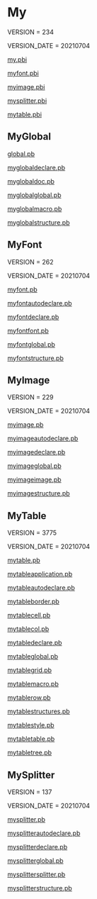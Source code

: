 # My

VERSION = 234

VERSION_DATE = 20210704

[my.pbi](Doc/my.pbi.md)

[myfont.pbi](Doc/myfont.pbi.md)

[myimage.pbi](Doc/myimage.pbi.md)

[mysplitter.pbi](Doc/mysplitter.pbi.md)

[mytable.pbi](Doc/mytable.pbi.md)

## MyGlobal

[global.pb](Doc/global.pb.md)

[myglobaldeclare.pb](Doc/myglobaldeclare.pb.md)

[myglobaldoc.pb](Doc/myglobaldoc.pb.md)

[myglobalglobal.pb](Doc/myglobalglobal.pb.md)

[myglobalmacro.pb](Doc/myglobalmacro.pb.md)

[myglobalstructure.pb](Doc/myglobalstructure.pb.md)

## MyFont

VERSION = 262

VERSION_DATE = 20210704

[myfont.pb](Doc/myfont.pb.md)

[myfontautodeclare.pb](Doc/myfontautodeclare.pb.md)

[myfontdeclare.pb](Doc/myfontdeclare.pb.md)

[myfontfont.pb](Doc/myfontfont.pb.md)

[myfontglobal.pb](Doc/myfontglobal.pb.md)

[myfontstructure.pb](Doc/myfontstructure.pb.md)

## MyImage

VERSION = 229

VERSION_DATE = 20210704

[myimage.pb](Doc/myimage.pb.md)

[myimageautodeclare.pb](Doc/myimageautodeclare.pb.md)

[myimagedeclare.pb](Doc/myimagedeclare.pb.md)

[myimageglobal.pb](Doc/myimageglobal.pb.md)

[myimageimage.pb](Doc/myimageimage.pb.md)

[myimagestructure.pb](Doc/myimagestructure.pb.md)

## MyTable

VERSION = 3775

VERSION_DATE = 20210704

[mytable.pb](Doc/mytable.pb.md)

[mytableapplication.pb](Doc/mytableapplication.pb.md)

[mytableautodeclare.pb](Doc/mytableautodeclare.pb.md)

[mytableborder.pb](Doc/mytableborder.pb.md)

[mytablecell.pb](Doc/mytablecell.pb.md)

[mytablecol.pb](Doc/mytablecol.pb.md)

[mytabledeclare.pb](Doc/mytabledeclare.pb.md)

[mytableglobal.pb](Doc/mytableglobal.pb.md)

[mytablegrid.pb](Doc/mytablegrid.pb.md)

[mytablemacro.pb](Doc/mytablemacro.pb.md)

[mytablerow.pb](Doc/mytablerow.pb.md)

[mytablestructures.pb](Doc/mytablestructures.pb.md)

[mytablestyle.pb](Doc/mytablestyle.pb.md)

[mytabletable.pb](Doc/mytabletable.pb.md)

[mytabletree.pb](Doc/mytabletree.pb.md)

## MySplitter

VERSION = 137

VERSION_DATE = 20210704

[mysplitter.pb](Doc/mysplitter.pb.md)

[mysplitterautodeclare.pb](Doc/mysplitterautodeclare.pb.md)

[mysplitterdeclare.pb](Doc/mysplitterdeclare.pb.md)

[mysplitterglobal.pb](Doc/mysplitterglobal.pb.md)

[mysplittersplitter.pb](Doc/mysplittersplitter.pb.md)

[mysplitterstructure.pb](Doc/mysplitterstructure.pb.md)

